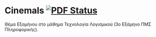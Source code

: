 # CinemaIs [![PDF Status](https://www.sharelatex.com/github/repos/anagno/BookShop/builds/latest/badge.svg)](https://www.sharelatex.com/github/repos/anagno/BookShop/builds/latest/output.pdf)
Θέμα Εξαμήνου στο μάθημα Τεχνολογία Λογισμικού (3ο Εξάμηνο ΠΜΣ Πληροφορικής).




